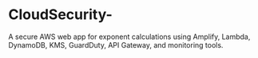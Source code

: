# CloudSecurity-
A secure AWS web app for exponent calculations using Amplify, Lambda, DynamoDB, KMS, GuardDuty, API Gateway, and monitoring tools.
